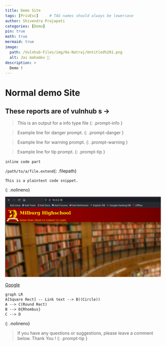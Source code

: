 ```yaml
---
title: Demo Site
tags: [PrivEsc]     # TAG names should always be lowercase
author: Shivendra Prajapati
categories: [Demo]
pin: true
math: true
mermaid: true
image:
  path: /Vulnhub-Files/img/Ha-Natraj/Untitled%201.png 
  alt: Jai mahadev 👏
description: >
  Demo !
---
```


# Normal demo Site

## These reports are of vulnhub s ->     

> This is an output for a info type file
{: .prompt-info }

> Example line for danger prompt.
{: .prompt-danger }

> Example line for warning prompt.
{: .prompt-warning }

> Example line for tip prompt.
{: .prompt-tip }

	
`inline code part`


`/path/to/a/file.extend`{: .filepath}


```text
This is a plaintext code snippet.
```
{: .nolineno}

<!-- ![Test](/Vulnhub-Files/img/Bob/Untitled%203.png "Test") -->
<p>
<a href="/Vulnhub-Files/img/Bob/Untitled%203.png"><img src="/Vulnhub-Files/img/Bob/Untitled%203.png" alt="This picture is a part of img src code !"></a>
</p>

[Google](https://google.com)

```mermaid
graph LR
A[Square Rect] -- Link text --> B((Circle))
A --> C(Round Rect)
B --> D{Rhombus}
C --> D
```
{: .nolineno}

> If you have any questions or suggestions, please leave a comment below.
Thank You ! 
{: .prompt-tip }